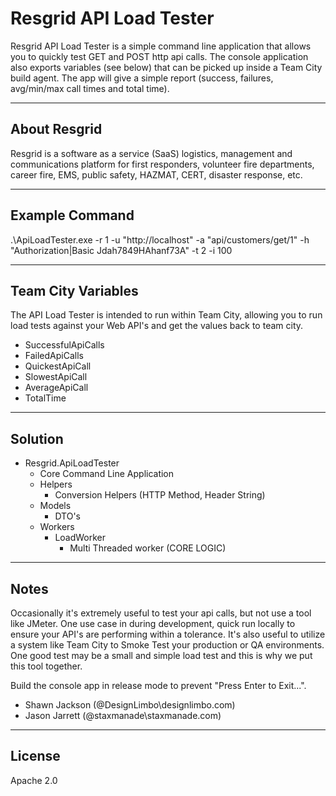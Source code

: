 Resgrid API Load Tester===========================Resgrid API Load Tester is a simple command line application that allows you to quickly test GET and POST http api calls. The console application also exports variables (see below) that can be picked up inside a Team City build agent. The app will give a simple report (success, failures, avg/min/max call times and total time).*********About Resgrid-------------Resgrid is a software as a service (SaaS) logistics, management and communications platform for first responders, volunteer fire departments, career fire, EMS, public safety, HAZMAT, CERT, disaster response, etc.  *********Example Command-------------.\ApiLoadTester.exe -r 1 -u "http://localhost" -a "api/customers/get/1" -h "Authorization|Basic Jdah7849HAhanf73A" -t 2 -i 100*********Team City Variables -------------The API Load Tester is intended to run within Team City, allowing you to run load tests against your Web API's and get the values back to team city. - SuccessfulApiCalls - FailedApiCalls - QuickestApiCall - SlowestApiCall - AverageApiCall - TotalTime*********Solution-------- - Resgrid.ApiLoadTester   - Core Command Line Application   - Helpers      - Conversion Helpers (HTTP Method, Header String)   - Models      - DTO's   - Workers      - LoadWorker	     - Multi Threaded worker (CORE LOGIC)*******Notes-------------Occasionally it's extremely useful to test your api calls, but not use a tool like JMeter. One use case in during development, quick run locally to ensure your API's are performing within a tolerance. It's also useful to utilize a system like Team City to Smoke Test your production or QA environments. One good test may be a small and simple load test and this is why we put this tool together. Build the console app in release mode to prevent "Press Enter to Exit...". - Shawn Jackson (@DesignLimbo\designlimbo.com) - Jason Jarrett (@staxmanade\staxmanade.com)*******License-------Apache 2.0